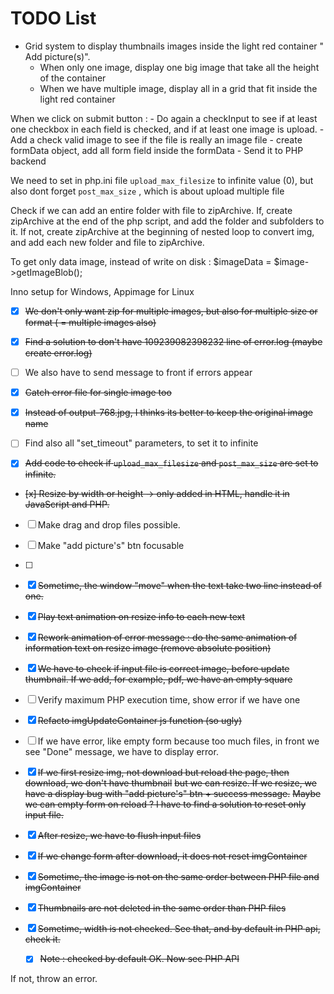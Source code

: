# TODO List

- Grid system to display thumbnails images inside the light red container
" Add picture(s)".
    - When only one image, display one big image that take all the height of the
    container
    - When we have multiple image, display all in a grid that fit inside the
    light red container

When we click on submit button :
    - Do again a checkInput to see if at least one checkbox in each field is checked,
    and if at least one image is upload.
    - Add a check valid image to see if the file is really an image file
    - create formData object, add all form field inside the formData
    - Send it to PHP backend

We need to set in php.ini file `upload_max_filesize` to infinite value (0),
but also dont forget `post_max_size` , which is about upload multiple file

Check if we can add an entire folder with file to zipArchive. If, create zipArchive
at the end of the php script, and add the folder and subfolders to it.
If not, create zipArchive at the beginning of nested loop to convert img, and add
each new folder and file to zipArchive.

To get only data image, instead of write on disk : $imageData = $image->getImageBlob();

Inno setup for Windows, Appimage for Linux

- [x] ~~We don't only want zip for multiple images, but also for multiple size or format ( = multiple images also)~~
  
- [x] ~~Find a solution to don't have 109239082398232 line of error.log (maybe create error<date>.log)~~

- [ ] We also have to send message to front if errors appear 

- [x] ~~Catch error file for single image too~~
  
- [x] ~~Instead of output-768.jpg, I thinks its better to keep the original image name~~

- [ ] Find also all "set_timeout" parameters, to set it to infinite 

- [x] ~~Add code to check if `upload_max_filesize` and `post_max_size` are set to infinite.~~

- ~~[x] Resize by width or height -> only added in HTML, handle it in JavaScript and PHP.~~

- [ ] Make drag and drop files possible.

- [ ] Make "add picture's" btn focusable 

- [ ] 

- [x] ~~Sometime, the window "move" when the text take two line instead of one.~~

- [x] ~~Play text animation on resize info to each new text~~

- [x] ~~Rework animation of error message : do the same animation of information text on resize image (remove absolute position)~~

- [x] ~~We have to check if input file is correct image, before update thumbnail. If we add, for example, pdf, we have an empty square~~

- [ ] Verify maximum PHP execution time, show error if we have one

- [x] ~~Refacto imgUpdateContainer js function (so ugly)~~ 

- [ ] If we have error, like empty form because too much files, in front we see "Done" message, we have to display error.

- [x] ~~If we first resize img, not download but reload the page, then download, we don't have thumbnail~~
~~but we can resize. If we resize, we have a display bug with "add picture's" btn + success message.~~
~~Maybe we can empty form on reload ? I have to find a solution to reset only input file.~~

- [x] ~~After resize, we have to flush input files~~

- [x] ~~If we change form after download, it does not reset imgContainer~~

- [x] ~~Sometime, the image is not on the same order between PHP file and imgContainer~~  

- [x] ~~Thumbnails are not deleted in the same order than PHP files~~ 

- [x] ~~Sometime, width is not checked. See that, and by default in PHP api, check it.~~
  - [x] ~~Note : checked by default OK. Now see PHP API~~


If not, throw an error. 
